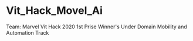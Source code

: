 # Vit_Hack_Movel_Ai
Team: Marvel
Vit Hack 2020
1st Prise Winner's Under Domain Mobility and Automation Track
